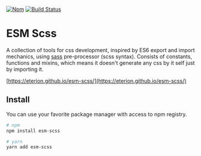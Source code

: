 [![Npm](https://img.shields.io/npm/v/esm-scss.svg?style=flat-square)](https://www.npmjs.com/package/esm-scss)
[![Build Status](https://img.shields.io/travis/Eterion/esm-scss/master.svg?style=flat-square)](https://travis-ci.org/Eterion/esm-scss)

# ESM Scss

A collection of tools for css development, inspired by ES6 export and import
mechanics, using [sass](http://sass-lang.com/) pre-processor (scss syntax).
Consists of constants, functions and mixins, which means it doesn't generate any
css by it self just by importing it.

[https://eterion.github.io/esm-scss/](https://eterion.github.io/esm-scss/)

## Install

You can use your favorite package manager with access to npm registry.

```bash
# npm
npm install esm-scss

# yarn
yarn add esm-scss
```
